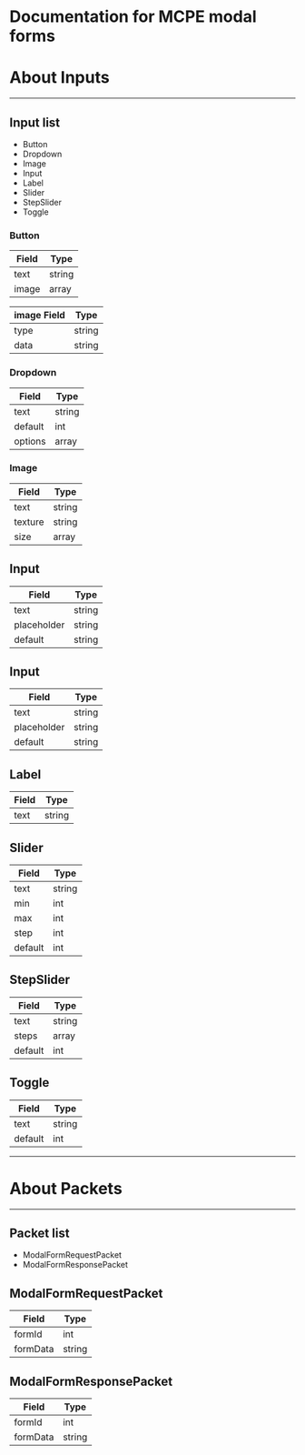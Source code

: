 # Documentation for MCPE modal forms


# About Inputs
---
## Input list
+ Button
+ Dropdown
+ Image
+ Input
+ Label
+ Slider
+ StepSlider
+ Toggle

### Button
| Field | Type   |
| ----- | ----   |
| text  | string |
| image | array  |

| image Field | Type   |
| ----------- | ------ |
| type        | string |
| data        | string |

### Dropdown
| Field   | Type   |
| ------- | ------ |
| text    | string |
| default | int    |
| options | array  |

### Image
| Field   | Type   |
| ------- | ------ |
| text    | string |
| texture | string |
| size    | array  |

## Input
| Field       | Type   |
| ----------- | ------ |
| text        | string |
| placeholder | string |
| default     | string |

## Input
| Field       | Type   |
| ----------- | ------ |
| text        | string |
| placeholder | string |
| default     | string |

## Label
| Field       | Type   |
| ----------- | ------ |
| text        | string |

## Slider
| Field   | Type   |
| ------- | ------ |
| text    | string |
| min     | int    |
| max     | int    |
| step    | int    |
| default | int    |

## StepSlider
| Field   | Type   |
| ------- | ------ |
| text    | string |
| steps   | array  |
| default | int    |

## Toggle
| Field   | Type   |
| ------- | ------ |
| text    | string |
| default | int    |

---

# About Packets
---
## Packet list
+ ModalFormRequestPacket
+ ModalFormResponsePacket

## ModalFormRequestPacket
| Field     | Type   |
| --------- | ------ |
| formId    | int    |
| formData  | string |

## ModalFormResponsePacket
| Field     | Type   |
| --------- | ------ |
| formId    | int    |
| formData  | string |
